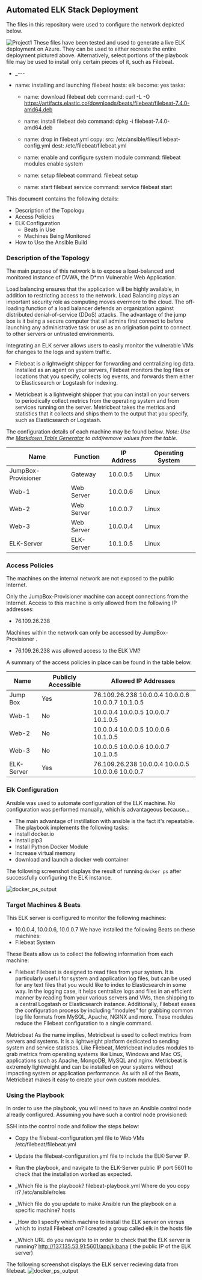 ## Automated ELK Stack Deployment

The files in this repository were used to configure the network depicted below.

![Project1](images/Project1.png)
These files have been tested and used to generate a live ELK deployment on Azure. They can be used to either recreate the entire deployment pictured above. Alternatively, select portions of the playbook file may be used to install only certain pieces of it, such as Filebeat.

  - _---
  - name: installing and launching filebeat
    hosts: elk
    become: yes
    tasks:

    - name: download filebeat deb
      command: curl -L -O https://artifacts.elastic.co/downloads/beats/filebeat/filebeat-7.4.0-amd64.deb

    - name: install filebeat deb
      command: dpkg -i filebeat-7.4.0-amd64.deb

    - name: drop in filebeat.yml
      copy:
        src: /etc/ansible/files/filebeat-config.yml
        dest: /etc/filebeat/filebeat.yml

    - name: enable and configure system module
      command: filebeat modules enable system

    - name: setup filebeat
      command: filebeat setup

    - name: start filebeat service
      command: service filebeat start


This document contains the following details:
- Description of the Topologu
- Access Policies
- ELK Configuration
  - Beats in Use
  - Machines Being Monitored
- How to Use the Ansible Build


### Description of the Topology

The main purpose of this network is to expose a load-balanced and monitored instance of DVWA, the D*mn Vulnerable Web Application.

Load balancing ensures that the application will be highly available, in addition to restricting access to the network.  Load Balancing plays an important security role as computing moves evermore to the cloud. The off-loading function of a load balancer defends an organization against distributed denial-of-service (DDoS) attacks.  The advantage of the jump box is it being a secure computer that all admins first connect to before launching any administrative task or use as an origination point to connect to other servers or untrusted environments.

Integrating an ELK server allows users to easily monitor the vulnerable VMs for changes to the logs and system traffic.
- Filebeat is a lightweight shipper for forwarding and centralizing log data. Installed as an agent on your servers, Filebeat monitors the log files or locations that you specify, collects log events, and forwards them either to Elasticsearch or Logstash for indexing.

- Metricbeat is a lightweight shipper that you can install on your servers to periodically collect metrics from the operating system and from services running on the server. Metricbeat takes the metrics and statistics that it collects and ships them to the output that you specify, such as Elasticsearch or Logstash.

The configuration details of each machine may be found below.
_Note: Use the [Markdown Table Generator](http://www.tablesgenerator.com/markdown_tables) to add/remove values from the table_.

| Name       | Function   | IP Address | Operating System |
|------------|------------|------------|------------------|
| JumpBox-Provisioner   | Gateway    | 10.0.0.5   | Linux            |
| Web-1      | Web Server | 10.0.0.6   | Linux            |
| Web-2      | Web Server | 10.0.0.7   | Linux            |
| Web-3      | Web Server | 10.0.0.4   | Linux            |
| ELK-Server | ELK-Server | 10.1.0.5   | Linux            |

### Access Policies

The machines on the internal network are not exposed to the public Internet. 

Only the JumpBox-Provisioner machine can accept connections from the Internet. Access to this machine is only allowed from the following IP addresses:
- 76.109.26.238

Machines within the network can only be accessed by  JumpBox-Provisioner .
- 76.109.26.238 was allowed access to the ELK VM?

A summary of the access policies in place can be found in the table below.

| Name       | Publicly Accessible | Allowed IP Addresses                              |
|------------|---------------------|---------------------------------------------------|
| Jump Box   | Yes                 | 76.109.26.238 10.0.0.4 10.0.0.6 10.0.0.7 10.1.0.5 |
| Web-1      | No                  | 10.0.0.4 10.0.0.5 10.0.0.7 10.1.0.5               |
| Web-2      | No                  | 10.0.0.4 10.0.0.5 10.0.0.6 10.1.0.5               |
| Web-3      | No                  | 10.0.0.5 10.0.0.6 10.0.0.7 10.1.0.5               |
| ELK-Server | Yes                 | 76.109.26.238 10.0.0.4 10.0.0.5 10.0.0.6 10.0.0.7 |

### Elk Configuration

Ansible was used to automate configuration of the ELK machine. No configuration was performed manually, which is advantageous because...
- The main advantage of instillation with ansible is the fact it's repeatable.
The playbook implements the following tasks:
- install docker.io
- Install pip3
- Install Python Docker Module
- Increase virtual memory
- download and launch a docker web container


The following screenshot displays the result of running `docker ps` after successfully configuring the ELK instance.

![docker_ps_output](images/proofOfELK.png)

### Target Machines & Beats
This ELK server is configured to monitor the following machines:
- 10.0.0.4, 10.0.0.6, 10.0.0.7
We have installed the following Beats on these machines:
- Filebeat System

These Beats allow us to collect the following information from each machine:
- Filebeat
Filebeat is designed to read files from your system. It is particularly useful for system and application log files, but can be used for any text files that you would like to index to Elasticsearch in some way. In the logging case, it helps centralize logs and files in an efficient manner by reading from your various servers and VMs, then shipping to a central Logstash or Elasticsearch instance. Additionally, Filebeat eases the configuration process by including “modules” for grabbing common log file formats from MySQL, Apache, NGINX and more. These modules reduce the Filebeat configuration to a single command.

Metricbeat
As the name implies, Metricbeat is used to collect metrics from servers and systems. It is a lightweight platform dedicated to sending system and service statistics. Like Filebeat, Metricbeat includes modules to grab metrics from operating systems like Linux, Windows and Mac OS, applications such as Apache, MongoDB, MySQL and nginx. Metricbeat is extremely lightweight and can be installed on your systems without impacting system or application performance. As with all of the Beats, Metricbeat makes it easy to create your own custom modules.

### Using the Playbook
In order to use the playbook, you will need to have an Ansible control node already configured. Assuming you have such a control node provisioned: 

SSH into the control node and follow the steps below:
- Copy the filebeat-configuration.yml file to Web VMs /etc/filebeat/filebeat.yml
- Update the filebeat-configuration.yml  file to include the ELK-Server IP.
- Run the playbook, and navigate to the ELK-Server public IP port 5601 to check that the installation worked as expected.

- _Which file is the playbook? filebeat-playbook.yml Where do you copy it? /etc/ansible/roles
- _Which file do you update to make Ansible run the playbook on a specific machine? hosts 
- _How do I specify which machine to install the ELK server on versus which to install Filebeat on? I created a group called elk in the hosts file
- _Which URL do you navigate to in order to check that the ELK server is running? http://137.135.53.91:5601/app/kibana ( the public IP of the ELK server)


The following screenshot displays the ELK server recieving data from filebeat.
![docker_ps_output](images/verifyIncomingData.png)

